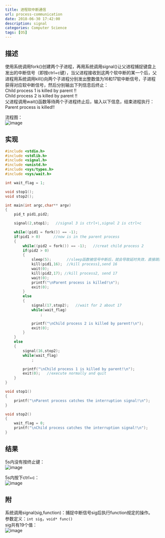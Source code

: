 ```yaml
---
title: 进程软中断通信
url: process-communication
date: 2018-06-30 17:42:00
description: signal
categories: Computer Science
tags: [OS]
---
```


## 描述
使用系统调用fork()创建两个子进程，再用系统调用signal()让父进程捕捉键盘上发出的中断信号（即按ctrl+c键），当父进程接收到这两个软中断的某一个后，父进程用系统调用kill()向两个子进程分别发出整数值为16和17软中断信号，子进程获得对应软中断信号，然后分别输出下列信息后终止：  
Child process 1 is killed by parent !!  
Child process 2 is killed by parent !!  
父进程调用wait()函数等待两个子进程终止后，输入以下信息，结束进程执行：  
Parent process is killed!!

流程图：  
![image](https://img2020.cnblogs.com/blog/1260581/202201/1260581-20220108194427772-238897206.png)

## 实现
```c
#include <stdio.h>
#include <stdlib.h>
#include <signal.h>
#include <unistd.h>
#include <sys/types.h>
#include <sys/wait.h>

int wait_flag = 1;

void stop1();
void stop2();

int main(int argc,char** argv)
{
    pid_t pid1,pid2;

    signal(2,stop1);   //signal 3 is ctrl+\,signal 2 is ctrl+c

    while((pid1 = fork()) == -1);
    if(pid1 > 0)      //now is in the parent process
    {
        while((pid2 = fork()) == -1);   //creat child process 2
        if(pid2 > 0)
        {
            sleep(5);       //sleep函数被信号中断后，就会导致延时失效，直接跳到sleep的下一行
            kill(pid1,16);  //kill process1,send 16
            wait(0);
            kill(pid2,17); //kill process2, send 17
            wait(0);
            printf("\nParent process is killed!\n");
            exit(0);
        }
        else
        {
            signal(17,stop2);   //wait for 2 about 17
            while(wait_flag)
                ;

            printf("\nChild process 2 is killed by parent!\n");
            exit(0);
        }
    }
    else
    {
        signal(16,stop2);
        while(wait_flag)
            ;

        printf("\nChild process 1 is killed by parent!\n");
        exit(0);   //execute normally and quit
    }
}

void stop1()
{
    printf("\nParent process catches the interruption signal!\n");
}

void stop2()
{
    wait_flag = 0;
    printf("\nChild process catches the interruption signal!\n");
}
```

## 结果
5s内没有按终止键：  
![image](https://img2020.cnblogs.com/blog/1260581/202201/1260581-20220108194549740-1526578900.png)

5s内按下ctrl+c：  
![image](https://img2020.cnblogs.com/blog/1260581/202201/1260581-20220108194609530-785223659.png)

## 附
系统调用signal(sig,function)：捕捉中断信号sig后执行function规定的操作。  
参数定义：`int sig`，`void* func()`  
sig共有19个值：  
![image](https://img2020.cnblogs.com/blog/1260581/202201/1260581-20220108194710456-891175051.png)
